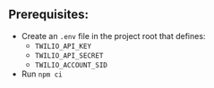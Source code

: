 ## Prerequisites:

- Create an `.env` file in the project root that defines:
  - `TWILIO_API_KEY`
  - `TWILIO_API_SECRET`
  - `TWILIO_ACCOUNT_SID`
- Run `npm ci`
